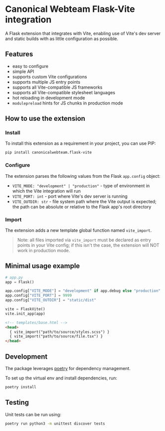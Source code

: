 # Canonical Webteam Flask-Vite integration

A Flask extension that integrates with Vite, enabling use of Vite's dev server and static builds with as little configuration as possible.

## Features
- easy to configure
- simple API
- supports custom Vite configurations
- supports multiple JS entry points
- supports all Vite-compatible JS frameworks
- supports all Vite-compatible stylesheet languages
- hot reloading in development mode
- `modulepreload` hints for JS chunks in production mode


## How to use the extension

### Install
To install this extension as a requirement in your project, you can use PIP:
```bash
pip install canonicalwebteam.flask-vite
```

### Configure
The extension parses the following values from the Flask `app.config` object:
  - `VITE_MODE: "development" | "production"` - type of environment in which the Vite integration will run
  - `VITE_PORT: int` - port where Vite's dev server is running
  - `VITE_OUTDIR: str` - file system path where the Vite output is expected; the path can be absolute or relative to the Flask app's root directory

### Import
The extension adds a new template global function named `vite_import`.

> Note: all files imported via `vite_import` must be declared as entry points in your Vite config; if this isn't the case, the extension will NOT work in production mode.


## Minimal usage example

```python
# app.py
app = Flask()

app.config["VITE_MODE"] = "development" if app.debug else "production"
app.config["VITE_PORT"] = 9999
app.config["VITE_OUTDIR"] = "static/dist"

vite = FlaskVite()
vite.init_app(app)
```

```html
<!-- templates/base.html -->
<head>
  { vite_import("path/to/source/styles.scss") }
  { vite_import("path/to/source/file.tsx") }
</head>
```

## Development

The package leverages [poetry](https://poetry.eustace.io/) for dependency management.

To set up the virtual env and install dependencies, run:
```bash
poetry install
```

## Testing

Unit tests can be run using:
```bash
poetry run python3 -m unittest discover tests
```
